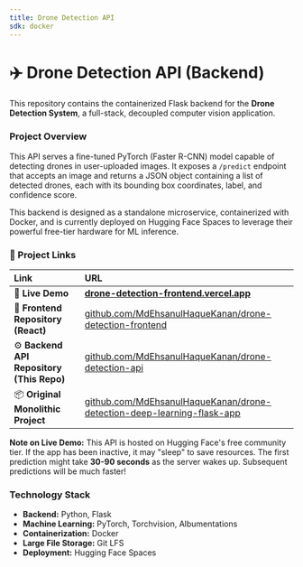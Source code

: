 ```yaml
---
title: Drone Detection API
sdk: docker
---
```


# ✈️ Drone Detection API (Backend)

This repository contains the containerized Flask backend for the **Drone Detection System**, a full-stack, decoupled computer vision application.

### Project Overview

This API serves a fine-tuned PyTorch (Faster R-CNN) model capable of detecting drones in user-uploaded images. It exposes a `/predict` endpoint that accepts an image and returns a JSON object containing a list of detected drones, each with its bounding box coordinates, label, and confidence score.

This backend is designed as a standalone microservice, containerized with Docker, and is currently deployed on Hugging Face Spaces to leverage their powerful free-tier hardware for ML inference.

### 🔗 Project Links

| Link                               | URL                                                                                                         |
| :--------------------------------- | :---------------------------------------------------------------------------------------------------------- |
| 🚀 **Live Demo**                   | **[drone-detection-frontend.vercel.app](https://drone-detection-frontend.vercel.app/)** |
| 🎨 **Frontend Repository (React)** | [github.com/MdEhsanulHaqueKanan/drone-detection-frontend](https://github.com/MdEhsanulHaqueKanan/drone-detection-frontend) |
| ⚙️ **Backend API Repository (This Repo)** | [github.com/MdEhsanulHaqueKanan/drone-detection-api](https://github.com/MdEhsanulHaqueKanan/drone-detection-api)       |
| 📦 **Original Monolithic Project** | [github.com/MdEhsanulHaqueKanan/drone-detection-deep-learning-flask-app](https://github.com/MdEhsanulHaqueKanan/drone-detection-deep-learning-flask-app) |

**Note on Live Demo:** This API is hosted on Hugging Face's free community tier. If the app has been inactive, it may "sleep" to save resources. The first prediction might take **30-90 seconds** as the server wakes up. Subsequent predictions will be much faster!

### Technology Stack

*   **Backend:** Python, Flask
*   **Machine Learning:** PyTorch, Torchvision, Albumentations
*   **Containerization:** Docker
*   **Large File Storage:** Git LFS
*   **Deployment:** Hugging Face Spaces